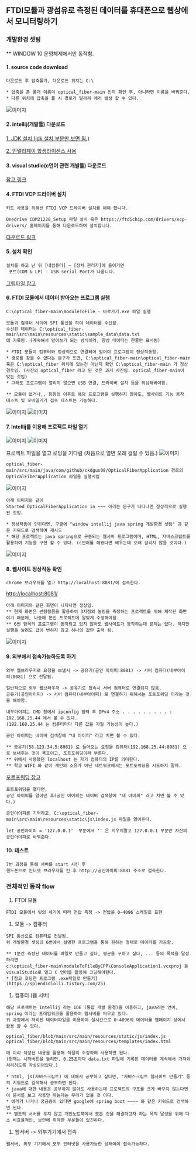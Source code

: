 ## FTDI모듈과 광섬유로 측정된 데이터를 휴대폰으로 웹상에서 모니터링하기

### 개발환경 셋팅
** WINDOW 10 운영체제에서만 동작함.

#### 1. source code download

```text
다운로드 후 압축풀기, 다운로드 위치는 C:\

* 압축을 푼 폴더 이름이 optical_fiber-main 인지 확인 후, 아니라면 이름을 바꿔준다.
* 다른 위치에 압축을 풀 시 경로가 달라져 에러 발생 할 수 있다.
```

![이미지](https://github.com/ckdgus08/optical_fiber/blob/main/src/main/resources/static/image/example_download.JPG?raw=true)

#### 2. intellij(개발툴) 다운로드

[1. JDK 설치 (jdk 설치 부분만 보면 됨.)](https://drcode-devblog.tistory.com/221)

[2. 인텔리제이 학생라이센스 사용](https://cheershennah.tistory.com/160)

#### 3. visual studio(c언어 관련 개발툴) 다운로드

[참고 링크](https://cis.cju.ac.kr/2019/09/02/visual-studio-2019-install/)

#### 4. FTDI VCP 드라이버 설치

```text
키트 사용을 위해선 FTDI VCP 드라이버 설치를 해야 합니다. 

Onedrive CDM21228_Setup 파일 설치 혹은 https://ftdichip.com/drivers/vcp-drivers/ 홈페이지를 통해 다운로드하여 설치합니다. 
```

[다운로드 링크](https://ftdichip.com/drivers/vcp-drivers/)

#### 5. 설치 확인

```text
설치를 하고 난 뒤 [내컴퓨터] – [장치 관리자]에 들어가면 
 포트(COM & LP) - USB serial Port가 나옵니다.
```

[그림파일 참고](https://seoultechackr-my.sharepoint.com/:w:/r/personal/dkim_seoultech_ac_kr/_layouts/15/Doc.aspx?sourcedoc=%7B97B085EA-5BE2-4192-9639-03A38A203C89%7D&file=FTDI%20%EC%99%80%20Labview%20%EC%97%B0%EB%8F%99%EB%B2%95.docx&action=default&mobileredirect=true)

#### 6. FTDI 모듈에서 데이터 받아오는 프로그램 실행

```text
C:\optical_fiber-main\moduleToFile - 바로가기.exe 파일 실행

모듈과 컴퓨터 사이에 SPI 통신을 하여 데이터를 수신함.
수신된 데이터는 C:\optical_fiber-main\src\main\resources\static\sample_data\data.txt
에 기록됨. (계속해서 덮어쓰기 되는 방식이라, 항상 데이터는 한줄만 표시됨)

* FTDI 모듈이 컴퓨터와 정상적으로 연결되어 있어야 프로그램이 정상작동함.
* 경로를 찾을 수 없다는 문구가 뜨면, C:\optical_fiber-main\optical_fiber-main 혹은 C:\optical_fiber 위치에 있는건 아닌지 확인 C:\optical_fiber-main 가 정상 경로임. (사진의 optical_fiber 라고 된 것은 과거 사진임. optical_fiber-main이 맞는 것임)
* 그래도 프로그램이 열리지 않으면 USB 연결, 드라이버 설치 등을 의심해봐야함.

** 모듈이 없거나,, 등등의 이유로 해당 프로그램을 실행하지 않아도, 웹사이트 기능 동작 테스트 및 모바일기기 접속 테스트는 가능하다.
```

![이미지](https://github.com/ckdgus08/optical_fiber/blob/main/src/main/resources/static/image/process1.jpg?raw=true)
![이미지](https://github.com/ckdgus08/optical_fiber/blob/main/src/main/resources/static/image/process2.jpg?raw=true)

#### 7. Intellij를 이용해 프로젝트 파일 열기

![이미지](https://github.com/ckdgus08/optical_fiber/blob/main/src/main/resources/static/image/process3.jpg?raw=true)
![이미지](https://github.com/ckdgus08/optical_fiber/blob/main/src/main/resources/static/image/process4.jpg?raw=true)

프로젝트 파일을 열고 로딩을 기다림 (처음으로 열면 오래 걸릴 수 있음.)
![이미지](https://github.com/ckdgus08/optical_fiber/blob/main/src/main/resources/static/image/process5.jpg?raw=true)

```text
optical_fiber-main/src/main/java/com/github/ckdgus08/OpticalFiberApplication 경로의
OpticalFiberApplication 파일을 실행시킴
```

![이미지](https://github.com/ckdgus08/optical_fiber/blob/main/src/main/resources/static/image/process6.jpg?raw=true)

```text
아래 이미지와 같이 
Started OpticalFiberApplication in ~~~ 이라는 문구가 나타나면 정상적으로 실행 된 것임.

* 정상작동이 안된다면, 구글에 "window intellij java spring 개발환경 셋팅" 과 같은 키워드로 검색하여 재시도
* 해당 프로젝트는 java spring으로 구동되는 웹서버 프로그램이며, HTML, 자바스크립트를 활용하여 기능을 구현 할 수 있다. (c언어를 해봤다면 배우는데 오래 걸리지 않을 것이다.)
```

![이미지](https://github.com/ckdgus08/optical_fiber/blob/main/src/main/resources/static/image/process7.jpg?raw=true)

#### 8. 웹사이트 정상작동 확인

```text
chrome 브라우저를 열고 http://localhost:8081/에 접속한다.
```

[http://localhost:8081/](http://localhost:8081/)

```text
아래 이미지와 같은 화면이 나타나면 정상임.
** 현재 화면은 썬팅필름을 활용하여 3지점의 눌림을 측정하는 프로젝트를 위해 제작된 화면이기 때문에, 나중에 본인 프로젝트에 알맞게 수정해야함.
** 6번 항목의 프로그램이 동작되고 있지 않아도 웹사이트가 동작하는데 문제는 없다. 하지만 실행을 눌려도 값이 변하지 않고 하나의 값만 출력 됨.
```

![이미지](https://github.com/ckdgus08/optical_fiber/blob/main/src/main/resources/static/image/process8.jpg?raw=true)

#### 9. 외부에서 접속가능하도록 하기

```text
외부 웹브라우저로 요청을 보낼시 -> 공유기(공인 아이피:8081) -> 서버 컴퓨터(내부아이피:8081) 으로 전달됨.

일반적으로 외부 웹브라우저 -> 공유기로 접속시 서버 컴퓨터로 연결되지 않음.
공유기(공인아이피) -> 서버 컴퓨터(내부아이피) 로 연결하기 위해서는 포트포워딩 이라는 것을 해야함.

내부아이피는 CMD 창에서 ipconfig 입력 후 IPv4 주소 . . . . . . . . . : 192.168.25.44 에서 볼 수 있다.
(192.168.25.44 는 컴퓨터마다 다른 값을 가질 가능성이 높다.)

공인 아이피는 네이버 검색창에 "내 아이피" 라고 치면 볼 수 있다.

** 공유기(58.123.34.5:8081) 로 들어오는 요청을 컴퓨터(192.168.25.44:8081) 으로 보내주는 것이 목표이고, 포트포워딩이라 부른다.
** 위에서 사용했던 localhost 는 자기 컴퓨터의 IP를 의미한다.
** 학교 WIFI 와 같이 개인의 소유가 아닌 네트워크에서는 포트포워딩을 시도하지 말자.
```

[포트포워딩 참고](https://m.blog.naver.com/seoulworkshop/221265052717)

```text
포트포워딩을 했다면, 
공인 아이피를 알아낸 후(공인 아이피는 네이버 검색창에 "내 아이피" 라고 치면 볼 수 있다.)

공인아이피를 기억하고, C:\optical_fiber-main\src\main\resources\static\js\index.js 파일을 열어준다.

let 공인아이피 = '127.0.0.1'  부분에서 '' 은 지우지말고 127.0.0.1 부분만 자신의 공인아이피로 바꿔준다.
```

#### 10. 테스트
```text
7번 과정을 통해 서버를 start 시킨 후
핸드폰으로 인터넷 브라우저를 킨 후 http://공인아이피:8081 주소로 접속한다.
```


### 전체적인 동작 flow

1. FTDI 모듈
```text
FTDI 모듈에서 빛의 세기에 따라 전압 측정 -> 전압을 0~4096 스케일로 표현
```

1. 모듈 -> 컴퓨터
```
SPI 통신으로 컴퓨터로 전달됨.
위 개발환경 셋팅의 6번에서 설명한 프로그램을 통해 원하는 형태로 데이터를 가공함.

** 1분간 측정된 데이터를 파일로 만들고 싶다, 평균을 구하고 싶다, ... 등의 목적을 달성하려면
c:\optical_fiber-main\moduleToFileByCPP\ConsoleApplication1.vcxproj 을 visualStudio로 열고 C 언어를 활용해 코딩해야한다.
* [참고 코딩한 프로그램 .exe파일로 만들기](https://splendidlolli.tistory.com/25)
```

1. 컴퓨터 (웹 서버)
```
해당 프로젝트는 Intellij 라는 IDE (통합 개발 환경)을 이용하고, java라는 언어, spring 이라는 프레임워크를 활용하여 웹서버를 띄우고 있다.
위 과정에서 처리된 데이터파일을 이용하여 실시간으로 0~4096의 데이터를 웹페이지 상에서 활용 할 수 있다.

optical_fiber/blob/main/src/main/resources/static/js/index.js
optical_fiber/blob/main/src/main/resources/templates/index.html

에 미리 작성된 내용을 활용해 적절히 수정하여 사용하면 된다.
(현재는 시작버튼을 눌리면, 0.25초마다 data.txt 파일에 기록된 데이터를 계속해서 가져와 처리하도록 작성되어있다.)

* html, js(자바스크립트) 에 대해서 공부하고 싶다면, "자바스크립트 웹사이트 만들기" 등의 키워드로 검색해서 공부하면 된다.
* java에 대한 내용은 공부하지 않아도 사용하는데 프로젝트의 구조를 크게 바꾸지 않는다면 이 문서를 보고 사용만 하는데는 무리가 없을 것 이다.
* 에러가 나거나 궁금증이 있다면 google에 spring boot ~~~~ 와 같은 키워드로 검색하면 된다.
** 별도의 서버를 두지 않고 개인노트북에서 모든 것을 해결하고자 하는 목적 달성을 위해 다소 비효율적인, 보안에 취약한 부분들이 있긴하다.
```

1. 웹서버 -> 외부기기에서 접속
```
웹서버, 외부 기기에서 모두 인터넷을 사용가능한 상태여야 접속가능하다.
```

